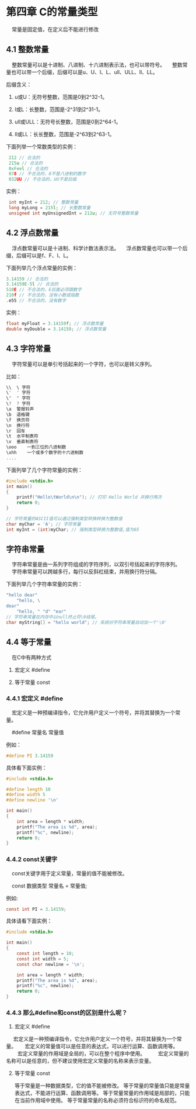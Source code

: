 # 第四章 C的常量类型

    常量是固定值，在定义后不能进行修改

## 4.1 整数常量

    整数常量可以是十进制、八进制、十六进制表示法，也可以带符号。
    整数常量也可以带一个后缀，后缀可以是u、U、l、L、ull、ULL、ll、LL。

后缀含义：

1. u或U：无符号整数，范围是0到2^32-1。

2. l或L：长整数，范围是-2^31到2^31-1。

3. ull或ULL：无符号长整数，范围是0到2^64-1。

4. ll或LL：长长整数，范围是-2^63到2^63-1。

下面列举一个常数类型的实例：

```c
 212 // 合法的
 215u // 合法的
 0xFeel // 合法的
 078 // 不合法的，8不是八进制的数字
 032UU // 不合法的，UU不是后缀
```

实例：

```c
 int myInt = 212; // 整数常量
 long myLong = 215l; // 长整数常量
 unsigned int myUnsignedInt = 212u; // 无符号整数常量
```

## 4.2 浮点数常量

    浮点数常量可以是十进制、科学计数法表示法。
    浮点数常量也可以带一个后缀，后缀可以是f、F、l、L。

下面列举几个浮点常量的实例：

```c
3.14159 // 合法的
3.14159E-5l // 合法的
510E // 不合法的，E后面必须跟数字
210f // 不合法的，没有小数或指数
.e55 // 不合法的，没有数字
```

实例：

```c
float myFloat = 3.14159f; // 浮点数常量
double myDouble = 3.14159; // 浮点数常量
```

## 4.3 字符常量

    字符常量可以是单引号括起来的一个字符，也可以是转义序列。

比如：

```c
\\	\ 字符
\'	' 字符
\"	" 字符
\?	? 字符
\a	警报铃声
\b	退格键
\f	换页符
\n	换行符
\r	回车
\t	水平制表符
\v	垂直制表符
\ooo    一到三位的八进制数
\xhh 	一个或多个数字的十六进制数
....
```

下面列举了几个字符常量的实例：

```c
#include <stdio.h>
int main()
{
    printf("Hello\tWorld\n\n"); // 打印 Hello World 并换行两次
    return 0;
}

// 字符常量的ASCII值可以通过强制类型转换转换为整数值
char myChar = 'A'; // 字符常量
int myInt = (int)myChar; // 强制类型转换为整数值,值为65
```

## 字符串常量

    字符串常量是由一系列字符组成的字符序列，以双引号括起来的字符序列。
    字符串常量可以跨越多行，每行以反斜杠结束，并用换行符分隔。

下面列举几个字符串常量的实例：

```c
"hello dear"
    "hello, \
dear"
    "hello, " "d" "ear"
// 字符串常量在内存中以null终止符\0结尾。
char myString[] = "hello world"; // 系统对字符串常量自动加一个'\0'
```

## 4.4 等于常量

    在C中有两种方式

1. 宏定义 #define

2. 等于常量 const

### 4.4.1 宏定义 #define

    宏定义是一种预编译指令，它允许用户定义一个符号，并将其替换为一个常量。

    #define 常量名 常量值

例如：

```c
#define PI 3.14159
```

具体看下面实例：

```c
#include <stdio.h>

#define length 10
#define width 5
#define newline '\n'

int main()
{
    int area = length * width;
    printf("The area is %d", area);
    printf("%c", newline);
    return 0;
}
```

### 4.4.2 const关键字

    const关键字用于定义常量，常量的值不能被修改。

    const 数据类型 常量名 = 常量值;

例如:

```c
const int PI = 3.14159;
```

具体请看下面实例：

```c
#include <stdio.h>

int main()
{
    const int length = 10;
    const int width = 5;
    const char newline = '\n';

    int area = length * width;
    printf("The area is %d", area);
    printf("%c", newline);
    return 0;
}
```

### 4.4.3 那么#define和const的区别是什么呢？

1. 宏定义 #define

        宏定义是一种预编译指令，它允许用户定义一个符号，并将其替换为一个常量。
        宏定义的常量值可以是任意的表达式，可以进行运算、函数调用等。
        宏定义常量的作用域是全局的，可以在整个程序中使用。
        宏定义常量的名称可以是任意的，但不建议使用宏定义常量的名称来表示变量。

2. 等于常量 const
   
   等于常量是一种数据类型，它的值不能被修改。
   等于常量的常量值只能是常量表达式，不能进行运算、函数调用等。
   等于常量常量的作用域是局部的，只能在当前作用域中使用。
   等于常量常量的名称必须符合标识符的命名规范。


